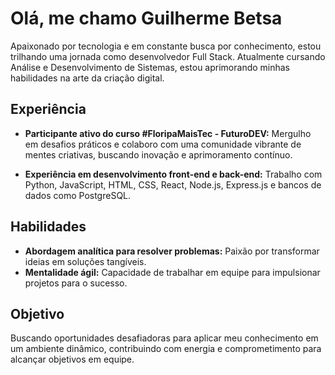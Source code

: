 # Olá, me chamo Guilherme Betsa

Apaixonado por tecnologia e em constante busca por conhecimento, estou trilhando uma jornada como desenvolvedor Full Stack. Atualmente cursando Análise e Desenvolvimento de Sistemas, estou aprimorando minhas habilidades na arte da criação digital.

## Experiência

- **Participante ativo do curso #FloripaMaisTec - FuturoDEV:** Mergulho em desafios práticos e colaboro com uma comunidade vibrante de mentes criativas, buscando inovação e aprimoramento contínuo.

- **Experiência em desenvolvimento front-end e back-end:** Trabalho com Python, JavaScript, HTML, CSS, React, Node.js, Express.js e bancos de dados como PostgreSQL.

## Habilidades

- **Abordagem analítica para resolver problemas:** Paixão por transformar ideias em soluções tangíveis.
- **Mentalidade ágil:** Capacidade de trabalhar em equipe para impulsionar projetos para o sucesso.

## Objetivo

Buscando oportunidades desafiadoras para aplicar meu conhecimento em um ambiente dinâmico, contribuindo com energia e comprometimento para alcançar objetivos em equipe.

